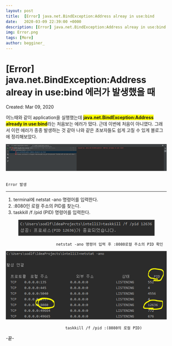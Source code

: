 ```yaml
---
layout: post
title:  [Error] java.net.BindException:Address alreay in use:bind
date:   2020-03-09 22:39:00 +0000
description: [Error] java.net.BindException:Address alreay in use:bind
img: Error.png
tags: [More]
author: begginer_
---
```



# [Error] java.net.BindException:Address alreay in use:bind 에러가 발생했을 때

Created: Mar 09, 2020

어느때와 같이 application을 실행했는데 <span style="background-color:yellow; font-weight:bold;">java.net.BindException:Address already in use:bind</span>라는 처음보는 에러가 떴다. 근데 이번에 처음이 아니였다. 그래서 이런 에러가 종종 발생하는 것 같아 나와 같은 초보자들도 쉽게 고칠 수 있게 블로그에 정리해보았다.

<center><img src = "/assets/img/Error/01.png"></center>

                                                                                      Error 발생

---

1. terminal에 netstat -ano 명령어를 입력한다.
2. :8080인 로컬 주소의 PID를 찾는다.
3. taskkill /f /pid (PID) 명령어를 입력한다.

<center><img src = "/assets/img/Error/02.png"></center>

                          netstat -ano 명령어 입력 후 :8080로컬 주소의 PID 확인

<center><img src = "/assets/img/Error/03.png"></center>

                              taskkill /f /pid :(8080의 로컬 PID)

-끝-